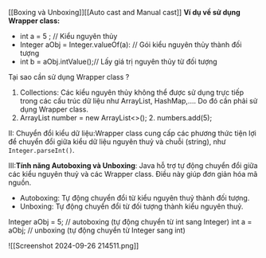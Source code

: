 [[Boxing và Unboxing]][[Auto cast and Manual cast]]
**Ví dụ về sử dụng Wrapper class:**
- int a = 5 ; // Kiểu nguyên thủy
- Integer aObj = Integer.valueOf(a): // Gói kiểu nguyên thủy thành đối tượng
- int b = aObj.intValue();// Lấy giá trị nguyên thủy từ đối tượng 

Tại sao cần sử dụng Wrapper class ?

1. Collections: Các kiểu nguyên thủy không thể được sử dụng trực tiếp trong các cấu trúc dữ liệu như ArrayList, HashMap,....
Do đó cần phải sử dụng Wrapper class.
1. ArrayList<Integer> number = new ArrayList<>();
   2. numbers.add(5);

II: Chuyển đổi kiểu dữ liệu:Wrapper class cung cấp các phương thức tiện lợi để chuyển đổi giữa kiểu dữ liệu nguyên thuỷ và chuỗi (string), như `Integer.parseInt()`.

III:**Tính năng Autoboxing và Unboxing**: Java hỗ trợ tự động chuyển đổi giữa các kiểu nguyên thuỷ và các Wrapper class. Điều này giúp đơn giản hóa mã nguồn.

- Autoboxing: Tự động chuyển đổi từ kiểu nguyên thuỷ thành đối tượng.
- Unboxing: Tự động chuyển đổi từ đối tượng thành kiểu nguyên thuỷ.

Integer aObj = 5; // autoboxing (tự động chuyển từ int sang Integer)
int a = aObj; // unboxing (tự động chuyển từ Integer sang int)

![[Screenshot 2024-09-26 214511.png]]